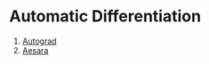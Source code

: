 # Automatic Differentiation

1. [Autograd](https://github.com/hips/autograd)
2. [Aesara](https://github.com/aesara-devs/aesara)
